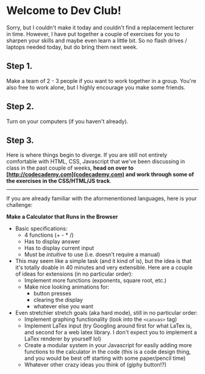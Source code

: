 # Welcome to Dev Club!

Sorry, but I couldn't make it today and couldn't find a replacement lecturer in time. However, I have put together a couple of exercises for you to sharpen your skills and maybe even learn a little bit. So no flash drives / laptops needed today, but do bring them next week.

## Step 1.

Make a team of 2 - 3 people if you want to work together in a group. You're also free to work alone, but I highly encourage you make some friends.

## Step 2.

Turn on your computers (if you haven't already).

## Step 3.

Here is where things begin to diverge. If you are still not entirely comfortable with HTML, CSS, Javascript that we've been discussing in class in the past couple of weeks, **head on over to [http://codecademy.com](codecademy.com) and work through some of the exercises in the CSS/HTML/JS track**.

---

If you are already familiar with the aformenentioned languages, here is your challenge:

**Make a Calculator that Runs in the Browser**
- Basic specifications:
    + 4 functions (+ - * /)
    + Has to display answer
    + Has to display current input
    + Must be *intuitive* to use (i.e. doesn't require a manual)
- This may seem like a simple task (and it kind of is), but the idea is that it's totally doable in 40 minutes and very extensible. Here are a couple of ideas for extensions (in no particular order):
    + Implement more functions (exponents, square root, etc.)
    + Make nice looking animations for:
        * button presses
        * clearing the display
        * whatever else you want
- Even stretchier stretch goals (aka hard mode), still in no particular order:
    + Implement graphing functionality (look into the `<canvas>` tag)
    + Implement LaTex input (try Googling around first for what LaTex is, and second for a web latex library. I don't expect you to implement a LaTex renderer by yourself lol)
    + Create a modular system in your Javascript for easily adding more functions to the calculator in the code (this is a code design thing, and you would be best off starting with some paper/pencil time)
    + Whatever other crazy ideas you think of (giphy button!?)